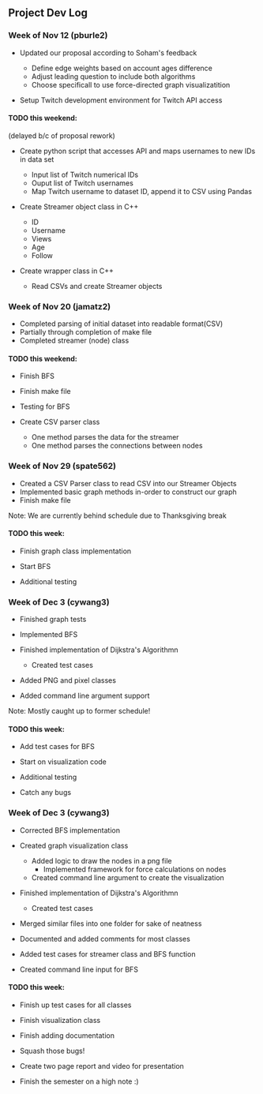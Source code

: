 ## Project Dev Log

### Week of Nov 12 (pburle2)
* Updated our proposal according to Soham's feedback
    * Define edge weights based on account ages difference
    * Adjust leading question to include both algorithms
    * Choose specificall to use force-directed graph visualizatition
    
* Setup Twitch development environment for Twitch API access

#### TODO this weekend:

(delayed b/c of proposal rework)

* Create python script that accesses API and maps usernames to new IDs in data set
    * Input list of Twitch numerical IDs
    * Ouput list of Twitch usernames
    * Map Twitch username to dataset ID, append it to CSV using Pandas

* Create Streamer object class in C++
    * ID
    * Username
    * Views
    * Age
    * Follow

* Create wrapper class in C++
    * Read CSVs and create Streamer objects


### Week of Nov 20 (jamatz2)
* Completed parsing of initial dataset into readable format(CSV)
* Partially through completion of make file
* Completed streamer (node) class
    
#### TODO this weekend:

* Finish BFS

* Finish make file

* Testing for BFS

* Create CSV parser class
    * One method parses the data for the streamer
    * One method parses the connections between nodes

### Week of Nov 29 (spate562)
* Created a CSV Parser class to read CSV into our Streamer Objects
* Implemented basic graph methods in-order to construct our graph
* Finish make file

Note: We are currently behind schedule due to Thanksgiving break
    
#### TODO this week:

* Finish graph class implementation

* Start BFS

* Additional testing

### Week of Dec 3 (cywang3)
* Finished graph tests

* Implemented BFS

* Finished implementation of Dijkstra's Algorithmn
    * Created test cases
    
* Added PNG and pixel classes

* Added command line argument support

Note: Mostly caught up to former schedule!
    
#### TODO this week:

* Add test cases for BFS

* Start on visualization code

* Additional testing

* Catch any bugs

### Week of Dec 3 (cywang3)
* Corrected BFS implementation

* Created graph visualization class
    * Added logic to draw the nodes in a png file
        * Implemented framework for force calculations on nodes
    * Created command line argument to create the visualization

* Finished implementation of Dijkstra's Algorithmn
    * Created test cases
    
* Merged similar files into one folder for sake of neatness

* Documented and added comments for most classes

* Added test cases for streamer class and BFS function

* Created command line input for BFS
    
#### TODO this week:

* Finish up test cases for all classes

* Finish visualization class

* Finish adding documentation

* Squash those bugs!

* Create two page report and video for presentation

* Finish the semester on a high note :)
